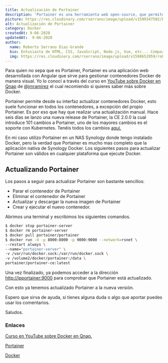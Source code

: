 ```yaml
---
title: Actualización de Portainer
description: 'Portainer es una herramienta web open-source, que permite gestionar contenedores Docker. Permite administrar contenedores de forma remota o local.'
picture: https://res.cloudinary.com/rserrano/image/upload/v1599347502/blog/portainer-logo.png
alt: Actualización de Portainer
category: Docker
createdAt: 9-06-2020
updatedAt:  9-06-2020
author:
  name: Roberto Serrano Diaz-Grande
  bio: Entusiasta de HTML, CSS, JavaScript, Node.js, Vue, etc... Comparto mi aprendizaje y conocimiento a traves de mi blog, en el cual publico artículos sobre desarrollo web y mi día a día tecnológico.
  img: https://res.cloudinary.com/rserrano/image/upload/v1598652059/roberto-serrano-desarrolloweb-tarragona.jpg
---
```


Para quien no sepa que es Portainer, Portainer es una aplicación web desarrollada con Angular que sirve para gestionar contenedores Docker de manera visual.
Yo lo conocí a través del curso en [YouTube sobre Docker en Qnap](https://www.youtube.com/watch?v=BuG_ghLhFV0&t=1s) de [@jmramirez](https://twitter.com/jmramirez) el cual recomiendo si quieres saber más sobre Docker.

Portainer permite desde su interfaz actualizar contenedores Docker, esto suele funcionar en todos los contenedores, a excepción del propio Portainer. Es por eso que hay que realizar una actualización manual.
Hace seis días se lanzo una nueva release de Portainer, la CE 2.0.0 la cual introduce 101 cambios a Portainer, uno de los mayores cambios es el soporte con Kubernetes. Tenéis todos los cambios [aquí.](https://github.com/portainer/portainer/releases)

En mi caso utilizo Portainer en un NAS Synology donde tengo instalado Docker, pero la verdad que Portainer es mucho mas completo que la aplicación nativa de Synology Docker.
Los siguientes pasos para actualizar Portainer son válidos en cualquier plataforma que ejecute Docker.
## Actualizando Portainer
Los pasos a seguir para actualizar Portainer son bastante sencillos:

- Parar el contenedor de Portainer
- Eliminar el contenedor de Portainer
- Actualizar y descargar la nueva imagen de Portainer
- Crear y ejecutar el nuevo contenedor.

Abrimos una terminal y escribimos los siguientes comandos.

```bash
$ docker stop portainer-server
$ docker rm portainer-server
$ docker pull portainer/portainer
$ docker run -d -p 8000:8000 -p 9000:9000 --network=rsnet \
--restart always \
--name="portainer-server" \
-v /var/run/docker.sock:/var/run/docker.sock \
-v /volume2/docker/portainer:/data \
portainer/portainer-ce:latest
```

Una vez finalizado, ya podemos acceder a la dirección [http://ipportainer:9000](http://ipdeportainer:9000/) para comprobar que Portainer está actualizado.

Con esto ya tenemos actualizado Portainer a la nueva versión.

Espero que sirva de ayuda, si tienes alguna duda o algo que aportar puedes usar los comentarios.

Saludos.

### Enlaces

[Curso en YouTube sobre Docker en Qnap.](https://www.youtube.com/user/masqueteclas)

[Portainer](https://www.portainer.io/portainer-ce/)

[Docker](https://www.docker.com/)